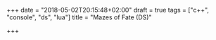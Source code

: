 +++
date = "2018-05-02T20:15:48+02:00"
draft = true
tags = ["c++", "console", "ds", "lua"]
title = "Mazes of Fate (DS)"

+++
